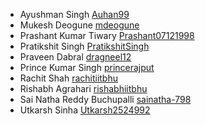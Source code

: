 * Ayushman Singh [Auhan99](https://github.com/Auhan99)
* Mukesh Deogune [mdeogune](https://github.com/mdeogune)
* Prashant Kumar Tiwary [Prashant07121998](https://github.com/Prashant07121998)
* Pratikshit Singh [PratikshitSingh](https://github.com/PratikshitSingh)
* Praveen Dabral  [dragneel12](https://github.com/dragneel12)
* Prince Kumar Singh [princerajput](https://github.com/princerajput) 
* Rachit Shah [rachitiitbhu](https://github.com/rachitiitbhu)
* Rishabh Agrahari [rishabhiitbhu](https://github.com/rishabhiitbhu) 
* Sai Natha Reddy Buchupalli [sainatha-798](https://github.com/sainatha-798)
* Utkarsh Sinha [Utkarsh2524992](https://github.com/Utkarsh2524992)
